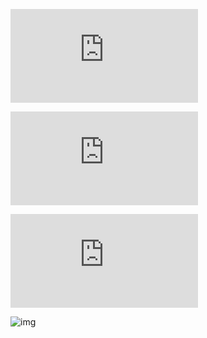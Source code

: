 ![img](https://dcimg4.dcinside.co.kr/viewimage.php?id=29b2c427&no=24b0d769e1d32ca73fe981fa1bd625310d58e8ca8859de4e976e8d3ebab7ec4a52679dacf7ff758a723727e4b6f9a4f73f1249a8190673cd06ae183582d27354)  

![img](https://dcimg4.dcinside.co.kr/viewimage.php?id=29b2c427&no=24b0d769e1d32ca73fe981fa1bd625310d58e8ca8859de4e976e8d3ebab7ec4a52679dacf7ff758a723727e4b6f9a4f73f1249a84b5f22cd05a84e6782d27354)  

![img](https://dcimg4.dcinside.co.kr/viewimage.php?id=29b2c427&no=24b0d769e1d32ca73fe981fa1bd625310d58e8ca8859de4e976e8d3ebab7ec4a52679dacf7ff758a723727e4b6f9a4f73f1249a81951229e02aa1f3d82d27354)

![img](https://private-user-images.githubusercontent.com/184193610/379727996-66921dc8-b038-4d75-b004-b359c1a306df.jpg?jwt=eyJhbGciOiJIUzI1NiIsInR5cCI6IkpXVCJ9.eyJpc3MiOiJnaXRodWIuY29tIiwiYXVkIjoicmF3LmdpdGh1YnVzZXJjb250ZW50LmNvbSIsImtleSI6ImtleTUiLCJleHAiOjE3Mjk3NjYwMzMsIm5iZiI6MTcyOTc2NTczMywicGF0aCI6Ii8xODQxOTM2MTAvMzc5NzI3OTk2LTY2OTIxZGM4LWIwMzgtNGQ3NS1iMDA0LWIzNTljMWEzMDZkZi5qcGc_WC1BbXotQWxnb3JpdGhtPUFXUzQtSE1BQy1TSEEyNTYmWC1BbXotQ3JlZGVudGlhbD1BS0lBVkNPRFlMU0E1M1BRSzRaQSUyRjIwMjQxMDI0JTJGdXMtZWFzdC0xJTJGczMlMkZhd3M0X3JlcXVlc3QmWC1BbXotRGF0ZT0yMDI0MTAyNFQxMDI4NTNaJlgtQW16LUV4cGlyZXM9MzAwJlgtQW16LVNpZ25hdHVyZT0wNjg0YzdlMmJlY2FmYmY4YTc5ZThjZjZhOGI2OTcwNWQ1NGE2YzZhMmRiZGUwODc3MDUzNzgxYWNiYjU2ZDg4JlgtQW16LVNpZ25lZEhlYWRlcnM9aG9zdCJ9.aXTHuo4qNCAopzxU66C_gfgWu-f0D9Q1XQsT3j4swck)

